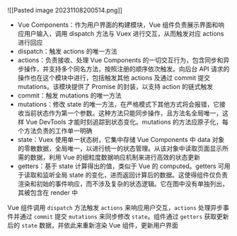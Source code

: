 
![[Pasted image 20231108200514.png]]

- Vue Components：作为用户界面的构建模块，Vue 组件负责展示界面和响应用户输入，调用 dispatch 方法与 Vuex 进行交互，从而触发对应 actions 进行回应
- dispatch：触发 actions 的唯一方法
- actions：负责接收、处理 Vue Components 的一切交互行为，包含同步和异步操作，并支持多个同名方法，按照注册的顺序依次触发。向后台 API 请求的操作也在这个模块中进行，包括触发其他 actions 及通过 commit 提交 mutations。该模块提供了 Promise 的封装，以支持 action 的链式触发
- commit：触发 mutations 的唯一方法
- mutations：修改 state 的唯一方法，在严格模式下其他方式将会报错，它接收当前状态作为第一个参数。这种方法只能同步操作，且方法名全局唯一，这样 Vue DevTools 才能时刻追踪到状态变化。mutations 的方法应原子化，每个方法负责的工作单一明确
- state：Vuex 使用单一状态树，它集中存储 Vue Components 中 data 对象的零散数据，全局唯一，以进行统一的状态管理。从该对象中读取页面显示所需的数据，利用 Vue 的细粒度数据响应机制来进行高效的状态更新
- getters：基于 state 计算得出的值，类似于 Vue 的 computed。getters 可用于读取和监听全局 state 的变化，进而返回计算后的数据。这使得组件仅负责渲染和初始的事件响应，而不涉及复杂的状态逻辑。它在图中没有单独列出，其被包含在 render 中

Vue 组件调用 `dispatch` 方法触发 `actions` 来响应用户交互，`actions` 处理异步事件并通过 `commit` 提交 `mutations` 来同步修改 `state`。组件通过 `getters` 获取更新后的 `state` 数据，并依此来重新渲染 Vue 组件，更新用户界面